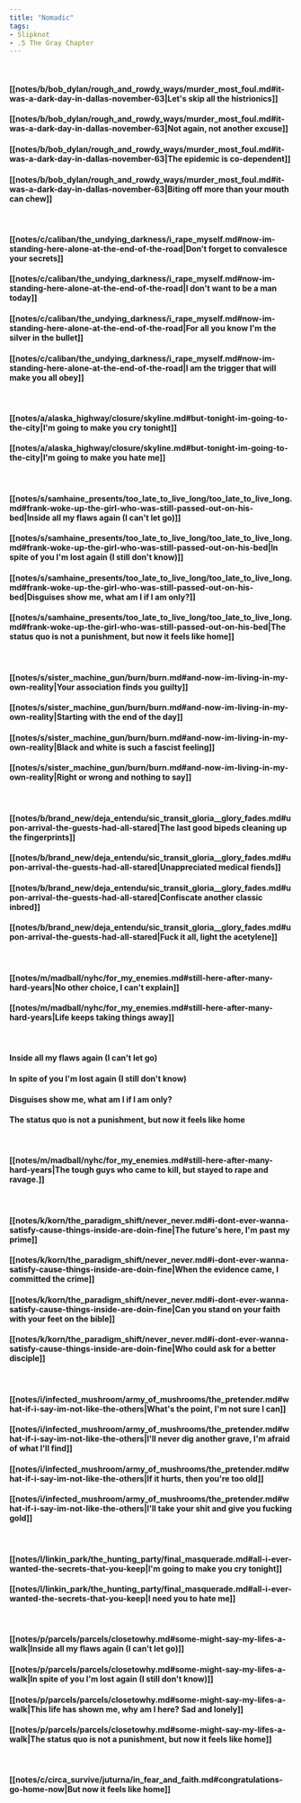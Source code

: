 ```yaml
---
title: "Nomadic"
tags:
- Slipknot
- .5 The Gray Chapter
---
```

&nbsp;
#### [[notes/b/bob_dylan/rough_and_rowdy_ways/murder_most_foul.md#it-was-a-dark-day-in-dallas-november-63|Let's skip all the histrionics]]
#### [[notes/b/bob_dylan/rough_and_rowdy_ways/murder_most_foul.md#it-was-a-dark-day-in-dallas-november-63|Not again, not another excuse]]
#### [[notes/b/bob_dylan/rough_and_rowdy_ways/murder_most_foul.md#it-was-a-dark-day-in-dallas-november-63|The epidemic is co-dependent]]
#### [[notes/b/bob_dylan/rough_and_rowdy_ways/murder_most_foul.md#it-was-a-dark-day-in-dallas-november-63|Biting off more than your mouth can chew]]
&nbsp;
#### [[notes/c/caliban/the_undying_darkness/i_rape_myself.md#now-im-standing-here-alone-at-the-end-of-the-road|Don't forget to convalesce your secrets]]
#### [[notes/c/caliban/the_undying_darkness/i_rape_myself.md#now-im-standing-here-alone-at-the-end-of-the-road|I don't want to be a man today]]
#### [[notes/c/caliban/the_undying_darkness/i_rape_myself.md#now-im-standing-here-alone-at-the-end-of-the-road|For all you know I'm the silver in the bullet]]
#### [[notes/c/caliban/the_undying_darkness/i_rape_myself.md#now-im-standing-here-alone-at-the-end-of-the-road|I am the trigger that will make you all obey]]
&nbsp;
#### [[notes/a/alaska_highway/closure/skyline.md#but-tonight-im-going-to-the-city|I'm going to make you cry tonight]]
#### [[notes/a/alaska_highway/closure/skyline.md#but-tonight-im-going-to-the-city|I'm going to make you hate me]]
&nbsp;
#### [[notes/s/samhaine_presents/too_late_to_live_long/too_late_to_live_long.md#frank-woke-up-the-girl-who-was-still-passed-out-on-his-bed|Inside all my flaws again (I can't let go)]]
#### [[notes/s/samhaine_presents/too_late_to_live_long/too_late_to_live_long.md#frank-woke-up-the-girl-who-was-still-passed-out-on-his-bed|In spite of you I'm lost again (I still don't know)]]
#### [[notes/s/samhaine_presents/too_late_to_live_long/too_late_to_live_long.md#frank-woke-up-the-girl-who-was-still-passed-out-on-his-bed|Disguises show me, what am I if I am only?]]
#### [[notes/s/samhaine_presents/too_late_to_live_long/too_late_to_live_long.md#frank-woke-up-the-girl-who-was-still-passed-out-on-his-bed|The status quo is not a punishment, but now it feels like home]]
&nbsp;
#### [[notes/s/sister_machine_gun/burn/burn.md#and-now-im-living-in-my-own-reality|Your association finds you guilty]]
#### [[notes/s/sister_machine_gun/burn/burn.md#and-now-im-living-in-my-own-reality|Starting with the end of the day]]
#### [[notes/s/sister_machine_gun/burn/burn.md#and-now-im-living-in-my-own-reality|Black and white is such a fascist feeling]]
#### [[notes/s/sister_machine_gun/burn/burn.md#and-now-im-living-in-my-own-reality|Right or wrong and nothing to say]]
&nbsp;
#### [[notes/b/brand_new/deja_entendu/sic_transit_gloria__glory_fades.md#upon-arrival-the-guests-had-all-stared|The last good bipeds cleaning up the fingerprints]]
#### [[notes/b/brand_new/deja_entendu/sic_transit_gloria__glory_fades.md#upon-arrival-the-guests-had-all-stared|Unappreciated medical fiends]]
#### [[notes/b/brand_new/deja_entendu/sic_transit_gloria__glory_fades.md#upon-arrival-the-guests-had-all-stared|Confiscate another classic inbred]]
#### [[notes/b/brand_new/deja_entendu/sic_transit_gloria__glory_fades.md#upon-arrival-the-guests-had-all-stared|Fuck it all, light the acetylene]]
&nbsp;
#### [[notes/m/madball/nyhc/for_my_enemies.md#still-here-after-many-hard-years|No other choice, I can't explain]]
#### [[notes/m/madball/nyhc/for_my_enemies.md#still-here-after-many-hard-years|Life keeps taking things away]]
&nbsp;
#### Inside all my flaws again (I can't let go)
#### In spite of you I'm lost again (I still don't know)
#### Disguises show me, what am I if I am only?
#### The status quo is not a punishment, but now it feels like home
&nbsp;
#### [[notes/m/madball/nyhc/for_my_enemies.md#still-here-after-many-hard-years|The tough guys who came to kill, but stayed to rape and ravage.]]
&nbsp;
#### [[notes/k/korn/the_paradigm_shift/never_never.md#i-dont-ever-wanna-satisfy-cause-things-inside-are-doin-fine|The future's here, I'm past my prime]]
#### [[notes/k/korn/the_paradigm_shift/never_never.md#i-dont-ever-wanna-satisfy-cause-things-inside-are-doin-fine|When the evidence came, I committed the crime]]
#### [[notes/k/korn/the_paradigm_shift/never_never.md#i-dont-ever-wanna-satisfy-cause-things-inside-are-doin-fine|Can you stand on your faith with your feet on the bible]]
#### [[notes/k/korn/the_paradigm_shift/never_never.md#i-dont-ever-wanna-satisfy-cause-things-inside-are-doin-fine|Who could ask for a better disciple]]
&nbsp;
#### [[notes/i/infected_mushroom/army_of_mushrooms/the_pretender.md#what-if-i-say-im-not-like-the-others|What's the point, I'm not sure I can]]
#### [[notes/i/infected_mushroom/army_of_mushrooms/the_pretender.md#what-if-i-say-im-not-like-the-others|I'll never dig another grave, I'm afraid of what I'll find]]
#### [[notes/i/infected_mushroom/army_of_mushrooms/the_pretender.md#what-if-i-say-im-not-like-the-others|If it hurts, then you're too old]]
#### [[notes/i/infected_mushroom/army_of_mushrooms/the_pretender.md#what-if-i-say-im-not-like-the-others|I'll take your shit and give you fucking gold]]
&nbsp;
#### [[notes/l/linkin_park/the_hunting_party/final_masquerade.md#all-i-ever-wanted-the-secrets-that-you-keep|I'm going to make you cry tonight]]
#### [[notes/l/linkin_park/the_hunting_party/final_masquerade.md#all-i-ever-wanted-the-secrets-that-you-keep|I need you to hate me]]
&nbsp;
#### [[notes/p/parcels/parcels/closetowhy.md#some-might-say-my-lifes-a-walk|Inside all my flaws again (I can't let go)]]
#### [[notes/p/parcels/parcels/closetowhy.md#some-might-say-my-lifes-a-walk|In spite of you I'm lost again (I still don't know)]]
#### [[notes/p/parcels/parcels/closetowhy.md#some-might-say-my-lifes-a-walk|This life has shown me, why am I here? Sad and lonely]]
#### [[notes/p/parcels/parcels/closetowhy.md#some-might-say-my-lifes-a-walk|The status quo is not a punishment, but now it feels like home]]
&nbsp;
#### [[notes/c/circa_survive/juturna/in_fear_and_faith.md#congratulations-go-home-now|But now it feels like home]]

